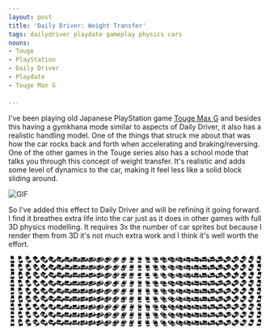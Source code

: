 ```yaml
---
layout: post
title: 'Daily Driver: Weight Transfer'
tags: dailydriver playdate gameplay physics cars
nouns:
- Touge
- PlayStation
- Daily Driver
- Playdate
- Touge Max G

---
```

I've been playing old Japanese PlayStation game [Touge Max G](https://digitaldriftracer.wordpress.com/2019/06/09/touge-max-series-overview/) and besides this having a gymkhana mode similar to aspects of Daily Driver, it also has a realistic handling model. One of the things that struck me about that was how the car rocks back and forth when accelerating and braking/reversing. One of the other games in the Touge series also has a school mode that talks you through this concept of weight transfer. It's realistic and adds some level of dynamics to the car, making it feel less like a solid block sliding around.

![GIF](/images/posts/daily-driver-weight-transfer.gif#playdate)

So I've added this effect to Daily Driver and will be refining it going forward. I find it breathes extra life into the car just as it does in other games with full 3D physics modelling. It requires 3x the number of car sprites but because I render them from 3D it's not much extra work and I think it's well worth the effort.

![PNG](/images/posts/daily-driver-weight-transfer.png)